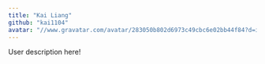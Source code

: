 ```yaml
---
title: "Kai Liang"
github: "kai1104"
avatar: "//www.gravatar.com/avatar/283050b802d6973c49cbc6e02bb44f84?d=identicon"
---
```


User description here!
